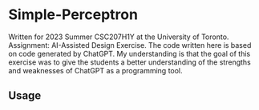 # Simple-Perceptron
Written for 2023 Summer CSC207H1Y at the University of Toronto. Assignment: AI-Assisted Design Exercise. The code written here is based on code generated by ChatGPT. My understanding is that the goal of this exercise was to give the students a better understanding of the strengths and weaknesses of ChatGPT as a programming tool. 

## Usage 

